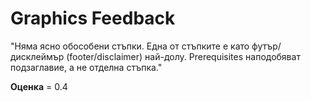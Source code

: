 # Graphics Feedback #
"Няма ясно обособени стъпки.
Една от стъпките е като футър/дисклеймър (footer/disclaimer) най-долу.
Prerequisites наподобяват подзаглавие, а не отделна стъпка."

**Оценка** = 0.4

